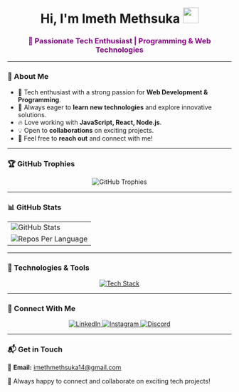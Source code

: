 <h1 align="center">Hi, I'm <b>Imeth Methsuka</b> <img src="https://media.giphy.com/media/hvRJCLFzcasrR4ia7z/giphy.gif" width="35"></h1>

<h3 align="center" style="color: purple;">🚀 Passionate Tech Enthusiast | Programming & Web Technologies</h3>

---

### 📌 About Me

- 🎯 Tech enthusiast with a strong passion for **Web Development & Programming**.
- 🌱 Always eager to **learn new technologies** and explore innovative solutions.
- 🔥 Love working with **JavaScript, React, Node.js**.
- 💡 Open to **collaborations** on exciting projects.
- 📩 Feel free to **reach out** and connect with me!

---

### 🏆 GitHub Trophies

<p align="center">
  <img src="https://github-profile-trophy.vercel.app/?username=imethsuka&theme=darkhub&no-bg=true&margin-w=15&margin-h=15" alt="GitHub Trophies" />
</p>

---

### 📊 GitHub Stats

<p align="center">
  <table>
    <tr>
      <td>
        <img src="https://github-readme-stats.vercel.app/api?username=imethsuka&theme=dark&show_icons=true&count_private=true&v=1" alt="GitHub Stats" />
      </td>
    </tr>
    <tr>
      <td>
        <img src="https://github-profile-summary-cards.vercel.app/api/cards/repos-per-language?username=imethsuka&theme=dark" alt="Repos Per Language" />
      </td>
    </tr>
  </table>
</p>

---

### 🚀 Technologies & Tools

<p align="center">
  <a href="https://skillicons.dev">
    <img src="https://skillicons.dev/icons?i=java,cs,js,cpp,mongodb,expressjs,react,nodejs,mysql,tailwind,unity,kotlin&perline=6" alt="Tech Stack" />
  </a>
</p>


---

### 🤝 Connect With Me

<p align="center">
  <a href="https://www.linkedin.com/in/imeth-m-978750356/" target="_blank">
    <img src="https://img.shields.io/badge/LinkedIn-0077B5?style=for-the-badge&logo=linkedin&logoColor=white" alt="LinkedIn" />
  </a>
  <a href="https://www.instagram.com/imeth_methsuka/" target="_blank">
    <img src="https://img.shields.io/badge/Instagram-E4405F?style=for-the-badge&logo=instagram&logoColor=white" alt="Instagram" />
  </a>
  <a href="https://discord.gg/wrecking192" target="_blank">
    <img src="https://img.shields.io/badge/Discord-7289DA?style=for-the-badge&logo=discord&logoColor=white" alt="Discord" />
  </a>
</p>

---

### 📬 Get in Touch

💌 **Email:** [imethmethsuka14@gmail.com](mailto:your-imethmethsuka14@gmai.com)  

🔹 Always happy to connect and collaborate on exciting tech projects!
